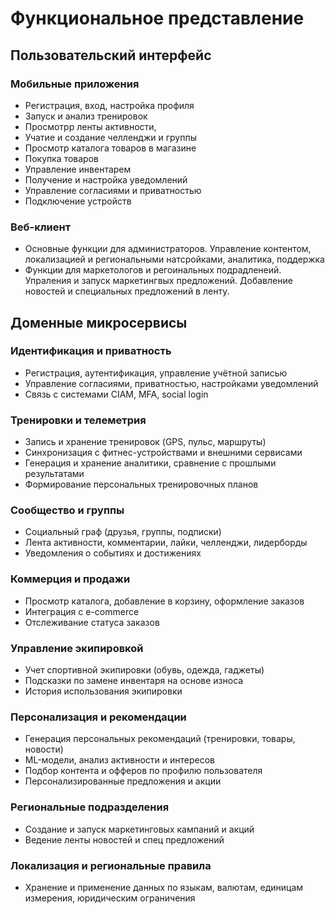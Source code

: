 # Функциональное представление

 
## Пользовательский интерфейс

### Мобильные приложения

- Регистрация, вход, настройка профиля
- Запуск и анализ тренировок
- Просмотрр ленты активности, 
- Учатие и создание челленджи и группы
- Просмотр каталога товаров в магазине
- Покупка товаров
- Управление инвентарем
- Получение и настройка уведомлений
- Управление согласиями и приватностью
- Подключение устройств


### Веб-клиент

- Основные функции для администраторов. Управление контентом, локализацией и региональными натсройками, аналитика, поддержка
- Функции для маркетологов и регоинальных подрадленеий. Упраления и запуск маркетингвых предложений. Добавление новостей и специальных предложений в ленту.

## Доменные микросервисы

### Идентификация и приватность

- Регистрация, аутентификация, управление учётной записью
- Управление согласиями, приватностью, настройками уведомлений
- Связь с системами CIAM, MFA, social login

### Тренировки и телеметрия

- Запись и хранение тренировок (GPS, пульс, маршруты)
- Синхронизация с фитнес-устройствами и внешними сервисами
- Генерация и хранение аналитики, сравнение с прошлыми результатами
- Формирование персональных тренировочных планов

### Сообщество и группы

- Социальный граф (друзья, группы, подписки)
- Лента активности, комментарии, лайки, челленджи, лидерборды
- Уведомления о событиях и достижениях


### Коммерция и продажи

- Просмотр каталога, добавление в корзину, оформление заказов
- Интеграция с e-commerce
- Отслеживание статуса заказов

### Управление экипировкой

- Учет спортивной экипировки (обувь, одежда, гаджеты)
- Подсказки по замене инвентаря на основе износа
- История использования экипировки

### Персонализация и рекомендации

- Генерация персональных рекомендаций (тренировки, товары, новости)
- ML-модели, анализ активности и интересов
- Подбор контента и офферов по профилю пользователя
- Персонализированные предложения и акции

### Региональные подразделения

- Создание и запуск маркетинговых кампаний и акций
- Ведение ленты новостей и спец предложений

### Локализация и региональные правила

- Хранение и применение данных по языкам, валютам, единицам измерения, юридическим ограничения











